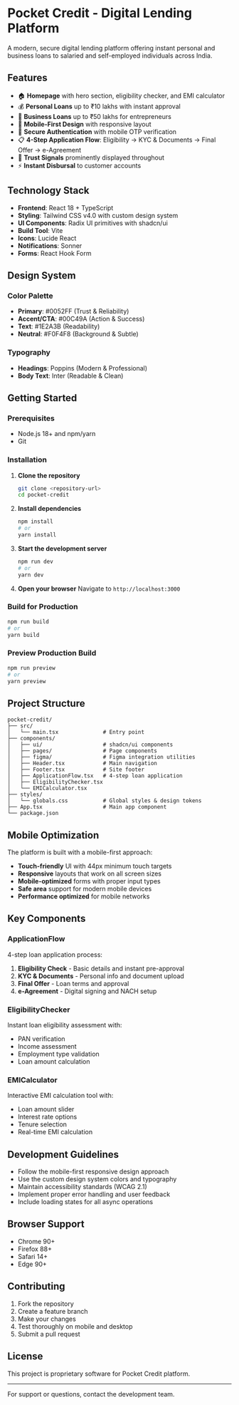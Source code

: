 # Pocket Credit - Digital Lending Platform

A modern, secure digital lending platform offering instant personal and business loans to salaried and self-employed individuals across India.

## Features

- 🏠 **Homepage** with hero section, eligibility checker, and EMI calculator
- 💰 **Personal Loans** up to ₹10 lakhs with instant approval
- 🏢 **Business Loans** up to ₹50 lakhs for entrepreneurs
- 📱 **Mobile-First Design** with responsive layout
- 🔐 **Secure Authentication** with mobile OTP verification
- 📋 **4-Step Application Flow**: Eligibility → KYC & Documents → Final Offer → e-Agreement
- 🎯 **Trust Signals** prominently displayed throughout
- ⚡ **Instant Disbursal** to customer accounts

## Technology Stack

- **Frontend**: React 18 + TypeScript
- **Styling**: Tailwind CSS v4.0 with custom design system
- **UI Components**: Radix UI primitives with shadcn/ui
- **Build Tool**: Vite
- **Icons**: Lucide React
- **Notifications**: Sonner
- **Forms**: React Hook Form

## Design System

### Color Palette
- **Primary**: #0052FF (Trust & Reliability)
- **Accent/CTA**: #00C49A (Action & Success)
- **Text**: #1E2A3B (Readability)
- **Neutral**: #F0F4F8 (Background & Subtle)

### Typography
- **Headings**: Poppins (Modern & Professional)
- **Body Text**: Inter (Readable & Clean)

## Getting Started

### Prerequisites
- Node.js 18+ and npm/yarn
- Git

### Installation

1. **Clone the repository**
   ```bash
   git clone <repository-url>
   cd pocket-credit
   ```

2. **Install dependencies**
   ```bash
   npm install
   # or
   yarn install
   ```

3. **Start the development server**
   ```bash
   npm run dev
   # or
   yarn dev
   ```

4. **Open your browser**
   Navigate to `http://localhost:3000`

### Build for Production

```bash
npm run build
# or
yarn build
```

### Preview Production Build

```bash
npm run preview
# or
yarn preview
```

## Project Structure

```
pocket-credit/
├── src/
│   └── main.tsx              # Entry point
├── components/
│   ├── ui/                   # shadcn/ui components
│   ├── pages/                # Page components
│   ├── figma/                # Figma integration utilities
│   ├── Header.tsx            # Main navigation
│   ├── Footer.tsx            # Site footer
│   ├── ApplicationFlow.tsx   # 4-step loan application
│   ├── EligibilityChecker.tsx
│   └── EMICalculator.tsx
├── styles/
│   └── globals.css           # Global styles & design tokens
├── App.tsx                   # Main app component
└── package.json
```

## Mobile Optimization

The platform is built with a mobile-first approach:

- **Touch-friendly** UI with 44px minimum touch targets
- **Responsive** layouts that work on all screen sizes
- **Mobile-optimized** forms with proper input types
- **Safe area** support for modern mobile devices
- **Performance optimized** for mobile networks

## Key Components

### ApplicationFlow
4-step loan application process:
1. **Eligibility Check** - Basic details and instant pre-approval
2. **KYC & Documents** - Personal info and document upload
3. **Final Offer** - Loan terms and approval
4. **e-Agreement** - Digital signing and NACH setup

### EligibilityChecker
Instant loan eligibility assessment with:
- PAN verification
- Income assessment
- Employment type validation
- Loan amount calculation

### EMICalculator
Interactive EMI calculation tool with:
- Loan amount slider
- Interest rate options
- Tenure selection
- Real-time EMI calculation

## Development Guidelines

- Follow the mobile-first responsive design approach
- Use the custom design system colors and typography
- Maintain accessibility standards (WCAG 2.1)
- Implement proper error handling and user feedback
- Include loading states for all async operations

## Browser Support

- Chrome 90+
- Firefox 88+
- Safari 14+
- Edge 90+

## Contributing

1. Fork the repository
2. Create a feature branch
3. Make your changes
4. Test thoroughly on mobile and desktop
5. Submit a pull request

## License

This project is proprietary software for Pocket Credit platform.

---

For support or questions, contact the development team.